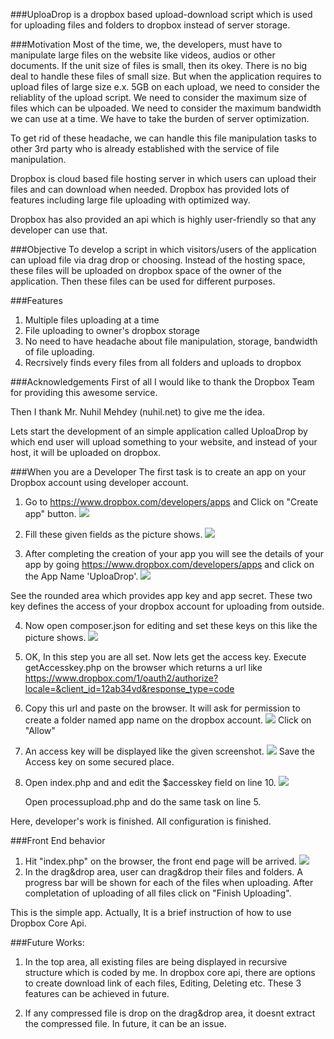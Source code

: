 ###UploaDrop is a dropbox based upload-download script which is used for uploading files and folders to dropbox instead of server storage.

###Motivation
Most of the time, we, the developers, must have to manipulate large files on the website like videos, audios or other documents. If the unit size of files is small, then its okey. There is no big deal to handle these files of small size. But when the application requires to upload files of large size e.x. 5GB on each upload, we need to consider the reliablity of the upload script. We need to consider the maximum size of files which can be ulpoaded. We need to consider the maximum bandwidth we can use at a time. We have to take the burden of server optimization.

To get rid of these headache, we can handle this file manipulation tasks to other 3rd party who is already established with the service of file manipulation.

Dropbox is cloud based file hosting server in which users can upload their files and can download when needed. Dropbox has provided lots of features including large file uploading with optimized way.

Dropbox has also provided an api which is highly user-friendly so that any developer can use that.

###Objective
To develop a script in which visitors/users of the application can upload file via drag drop or choosing. Instead of the hosting space, these files will be uploaded on dropbox space of the owner of the application. Then these files can be used for different purposes.

###Features
1. Multiple files uploading at a time
2. File uploading to owner's dropbox storage
3. No need to have headache about file manipulation, storage, bandwidth of file uploading.
4. Recrsively finds every files from all folders and uploads to dropbox

###Acknowledgements
First of all I would like to thank the Dropbox Team for providing this awesome service.

Then I thank Mr. Nuhil Mehdey (nuhil.net) to give me the idea. 

Lets start the development of an simple application called UploaDrop by which end user will upload something to your website, and instead of your host, it will be uploaded on dropbox.

###When you are a Developer
The first task is to create an app on your Dropbox account using developer account.

1. Go to https://www.dropbox.com/developers/apps and Click on "Create app" button.
   ![](images/Dropbox_1.png)

2. Fill these given fields as the picture shows.
   ![](images/Dropbox_2.png)

3. After completing the creation of your app you will see the details of your app by going https://www.dropbox.com/developers/apps and click on the App Name 'UploaDrop'. 
   ![](images/dropbox_3.png)

See the rounded area which provides app key and app secret. These two key defines the access of your dropbox account for uploading from outside.

4. Now open composer.json for editing and set these keys on this like the picture shows.
   ![](images/dropbox_4.png)

5. OK, In this step you are all set. Now lets get the access key. Execute getAccesskey.php on the browser which returns a url like
https://www.dropbox.com/1/oauth2/authorize?locale=&client_id=12ab34vd&response_type=code

6. Copy this url and paste on the browser. It will ask for permission to create a folder named app name on the dropbox account.
   ![](images/dropbox_5.png)
Click on "Allow"

7. An access key will be displayed like the given screenshot.
   ![](images/dropbox_6.png)
Save the Access key on some secured place.

8. Open index.php and and edit the $accesskey field on line 10.
   ![](images/dropbox_7.png)
  
   Open processupload.php and do the same task on line 5.   

Here, developer's work is finished. All configuration is finished.

###Front End behavior
1. Hit "index.php" on the browser, the front end page will be arrived. 
   ![](images/dropbox_8.png)
2. In the drag&drop area, user can drag&drop their files and folders. A progress bar will be shown for each of the files when uploading. After completation of uploading of all files click on "Finish Uploading". 

This is the simple app. Actually, It is a brief instruction of how to use Dropbox Core Api. 

###Future Works:
1. In the top area, all existing files are being displayed in recursive structure which is coded by me. In dropbox core api, there are options to create download link of each files, Editing, Deleting etc. These 3 features can be achieved in future. 
 
2. If any compressed file is drop on the drag&drop area, it doesnt extract the compressed file. In future, it can be an issue.



 



  

    
